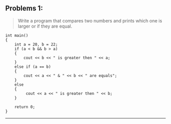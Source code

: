 ## Problems 1:

> Write a program that compares two numbers and prints which one is larger or if they are equal.

```
int main()
{
    int a = 20, b = 22;
    if (a < b && b > a)
    {
        cout << b << " is greater then " << a;
    }
    else if (a == b)
    {
        cout << a << " & " << b << " are equals";
    }
    else
    {
         cout << a << " is greater then " << b;
    }

    return 0;
}
```

---
